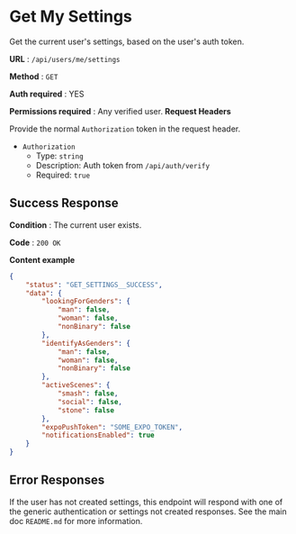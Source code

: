 # Get My Settings

Get the current user's settings, based on the user's auth token.

**URL** : `/api/users/me/settings`

**Method** : `GET`

**Auth required** : YES

**Permissions required** : Any verified user.
**Request Headers**

Provide the normal `Authorization` token in the request header.

* `Authorization`
  * Type: `string`
  * Description: Auth token from `/api/auth/verify`
  * Required: `true`

## Success Response

**Condition** : The current user exists.

**Code** : `200 OK`

**Content example**

```json
{
    "status": "GET_SETTINGS__SUCCESS",
    "data": {
        "lookingForGenders": {
            "man": false,
            "woman": false,
            "nonBinary": false
        },
        "identifyAsGenders": {
            "man": false,
            "woman": false,
            "nonBinary": false
        },
        "activeScenes": {
            "smash": false,
            "social": false,
            "stone": false
        },
        "expoPushToken": "SOME_EXPO_TOKEN",
        "notificationsEnabled": true
    }
}
```

## Error Responses

If the user has not created settings, this endpoint will respond with one of the
generic authentication or settings not created responses. See the main doc
`README.md` for more information.
